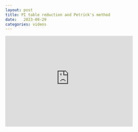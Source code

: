 ```yaml
---
layout: post
title: PI table reduction and Petrick's method
date:   2023-09-29
categories: videos
---
```

<iframe id="kaltura_player" src="https://cdnapisec.kaltura.com/p/2189801/sp/218980100/embedIframeJs/uiconf_id/38220381/partner_id/2189801?iframeembed=true&playerId=kaltura_player&entry_id=1_pc0gcyox&flashvars[streamerType]=auto&amp;flashvars[localizationCode]=en&amp;flashvars[sideBarContainer.plugin]=true&amp;flashvars[sideBarContainer.position]=left&amp;flashvars[sideBarContainer.clickToClose]=true&amp;flashvars[chapters.plugin]=true&amp;flashvars[chapters.layout]=vertical&amp;flashvars[chapters.thumbnailRotator]=false&amp;flashvars[streamSelector.plugin]=true&amp;flashvars[EmbedPlayer.SpinnerTarget]=videoHolder&amp;flashvars[dualScreen.plugin]=true&amp;flashvars[hotspots.plugin]=1&amp;flashvars[Kaltura.addCrossoriginToIframe]=true&amp;&wid=1_9lsbtz0e" width="400" height="285" allowfullscreen webkitallowfullscreen mozAllowFullScreen allow="autoplay *; fullscreen *; encrypted-media *" sandbox="allow-downloads allow-forms allow-same-origin allow-scripts allow-top-navigation allow-pointer-lock allow-popups allow-modals allow-orientation-lock allow-popups-to-escape-sandbox allow-presentation allow-top-navigation-by-user-activation" frameborder="0" title="ECE275-F23"></iframe>
